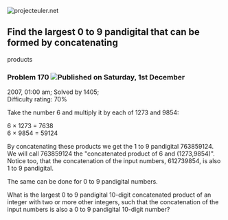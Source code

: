 ![projecteuler.net](images/print_page_logo.png)

## Find the largest 0 to 9 pandigital that can be formed by concatenating
products

### Problem 170 ![](images/icon_info.png)Published on Saturday, 1st December
2007, 01:00 am; Solved by 1405;  
Difficulty rating: 70%

Take the number 6 and multiply it by each of 1273 and 9854:

6 × 1273 = 7638  
6 × 9854 = 59124

By concatenating these products we get the 1 to 9 pandigital 763859124. We
will call 763859124 the "concatenated product of 6 and (1273,9854)". Notice
too, that the concatenation of the input numbers, 612739854, is also 1 to 9
pandigital.

The same can be done for 0 to 9 pandigital numbers.

What is the largest 0 to 9 pandigital 10-digit concatenated product of an
integer with two or more other integers, such that the concatenation of the
input numbers is also a 0 to 9 pandigital 10-digit number?

  
  

